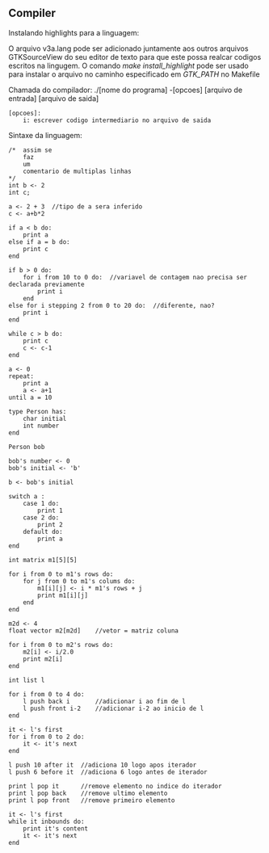 ## Compiler

Instalando highlights para a linguagem:

O arquivo v3a.lang pode ser adicionado juntamente aos outros arquivos GTKSourceView do seu editor de texto para que este possa realcar codigos escritos na lingugem.
O comando *make install_highlight* pode ser usado para instalar o arquivo no caminho especificado em *GTK_PATH* no Makefile

Chamada do compilador:
	./[nome do programa] -[opcoes] [arquivo de entrada] [arquivo de saida]
	
	[opcoes]:
		i: escrever codigo intermediario no arquivo de saida
		
Sintaxe da linguagem:

```
/*	assim se
	faz
	um
	comentario de multiplas linhas
*/
int b <- 2
int c;

a <- 2 + 3	//tipo de a sera inferido
c <- a+b*2

if a < b do:
	print a
else if a = b do:
	print c
end

if b > 0 do:
	for i from 10 to 0 do:	//variavel de contagem nao precisa ser declarada previamente
		print i
	end
else for i stepping 2 from 0 to 20 do:	//diferente, nao?
	print i
end

while c > b do:
	print c
	c <- c-1
end

a <- 0
repeat:
	print a
	a <- a+1
until a = 10

type Person has:
	char initial
	int number
end

Person bob

bob's number <- 0
bob's initial <- 'b'

b <- bob's initial

switch a :
	case 1 do:
		print 1
	case 2 do:
		print 2
	default do:
		print a
end

int matrix m1[5][5]

for i from 0 to m1's rows do:
	for j from 0 to m1's colums do:
		m1[i][j] <- i * m1's rows + j
		print m1[i][j]
	end
end

m2d <- 4
float vector m2[m2d]	//vetor = matriz coluna

for i from 0 to m2's rows do:
	m2[i] <- i/2.0
	print m2[i]
end

int list l

for i from 0 to 4 do:
	l push back i		//adicionar i ao fim de l
	l push front i-2	//adicionar i-2 ao inicio de l
end

it <- l's first
for i from 0 to 2 do:
	it <- it's next
end

l push 10 after it	//adiciona 10 logo apos iterador
l push 6 before it	//adiciona 6 logo antes de iterador

print l pop it		//remove elemento no indice do iterador
print l pop back	//remove ultimo elemento
print l pop front	//remove primeiro elemento

it <- l's first
while it inbounds do:
	print it's content
	it <- it's next
end


```

